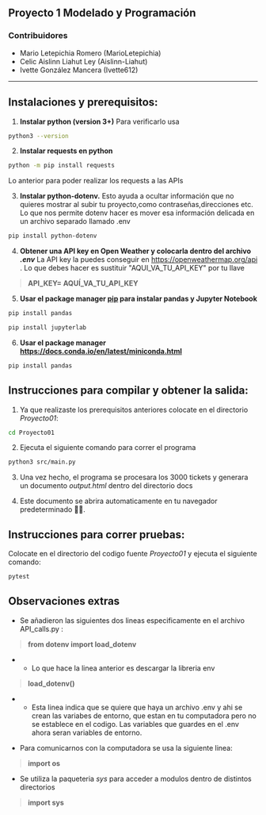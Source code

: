 
Proyecto 1 Modelado y Programación 
---
### Contribuidores

-  Mario Letepichia Romero  (MarioLetepichia) 
-  Celic Aislinn Liahut Ley  (Aislinn-Liahut) 
-  Ivette González Mancera   (Ivette612)

---

## Instalaciones y prerequisitos:

1. **Instalar python (version 3+)**
Para verificarlo usa 
```bash
python3 --version
```

2. **Instalar requests en python**

```bash
python -m pip install requests
```
 
 Lo anterior para poder realizar los requests a las APIs 

 3. **Instalar python-dotenv.** 
	 Esto ayuda a ocultar información que no quieres mostrar al subir tu proyecto,como contraseñas,direcciones etc. 
	 Lo que nos permite dotenv hacer es mover esa información delicada en un archivo separado llamado .env

```bash
pip install python-dotenv
```

 4. **Obtener una API key en Open Weather y colocarla dentro del archivo _.env_**
    La API key la puedes conseguir en https://openweathermap.org/api . Lo que debes hacer es sustituir "AQUI_VA_TU_API_KEY" por tu llave
 >   **API_KEY= AQUÍ_VA_TU_API_KEY**

5. **Usar el package manager [pip](https://pip.pypa.io/en/stable/) para instalar pandas y Jupyter Notebook**

```bash
pip install pandas

pip install jupyterlab
```

6. **Usar el package manager https://docs.conda.io/en/latest/miniconda.html** 

```bash
pip install pandas
```

## Instrucciones para compilar y obtener la salida:
1. Ya que realizaste los prerequisitos anteriores colocate en el directorio _Proyecto01_:
```bash
cd Proyecto01
```

2. Ejecuta el siguiente comando para correr el programa

```bash
python3 src/main.py
```
3. Una vez hecho, el programa se procesara los 3000 tickets y generara un documento _output.html_ dentro del directorio docs

4. Este documento se abrira automaticamente en tu navegador predeterminado 🙈🙉.


## Instrucciones para correr pruebas:

Colocate en el directorio del codigo fuente _Proyecto01_ y ejecuta el siguiente comando:

```bash
pytest
```

## Observaciones extras
- Se añadieron las siguientes dos lineas especificamente en el archivo API_calls.py :

>  **from dotenv import load_dotenv**

- - Lo que hace la linea anterior es descargar la libreria env 
>  **load_dotenv()** 


- - Esta linea indica que se quiere que haya un archivo .env  y ahi se crean las variabes de entorno, que estan en tu computadora pero no se establece en el codigo. Las variables que guardes en el .env ahora seran variables de entorno.

- Para comunicarnos con la computadora se usa la siguiente linea:
>  **import os**

- Se utiliza la paqueteria _sys_ para acceder a modulos dentro de distintos directorios
>  **import sys**
